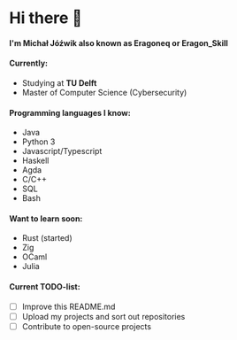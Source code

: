 # Hi there 👋

#### I'm Michał Jóźwik also known as Eragoneq or Eragon_Skill

#### Currently:

* Studying at **TU Delft**  <!-- insert logo  -->
* Master of Computer Science (Cybersecurity)

<!-- insert lang icons  -->
#### Programming languages I know:
* Java
* Python 3
* Javascript/Typescript
* Haskell
* Agda
* C/C++
* SQL
* Bash

<!-- #### Technologies
*  -->

#### Want to learn soon:
* Rust (started)
* Zig
* OCaml
* Julia

#### Current TODO-list:
- [ ] Improve this README.md
- [ ] Upload my projects and sort out repositories
- [ ] Contribute to open-source projects

